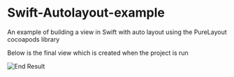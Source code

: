 # Swift-Autolayout-example
An example of building a view in Swift with auto layout using the PureLayout cocoapods library


Below is the final view which is created when the project is run

![End Result](https://i.imgur.com/oURBYs0.png)




